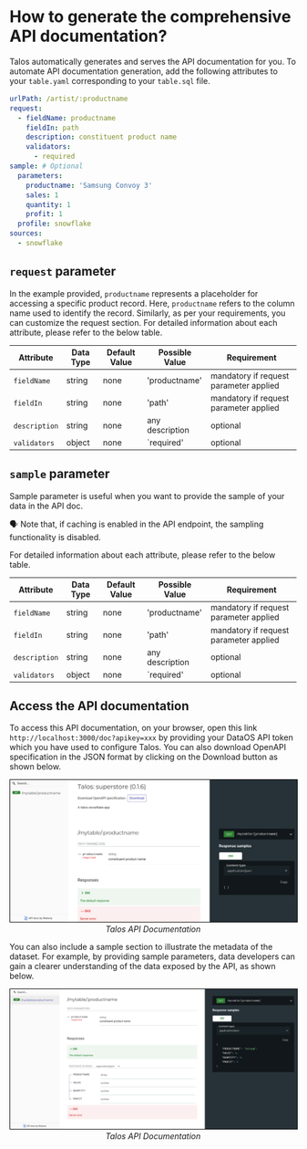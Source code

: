 # How to generate the comprehensive API documentation?

Talos automatically generates and serves the API documentation for you. To automate API documentation generation, add the following attributes to your `table.yaml` corresponding to your `table.sql` file.

```yaml
urlPath: /artist/:productname
request:
  - fieldName: productname
    fieldIn: path
    description: constituent product name
    validators:
      - required 
sample: # Optional 
  parameters:
    productname: 'Samsung Convoy 3'
    sales: 1
    quantity: 1
    profit: 1
  profile: snowflake
sources:
  - snowflake       
```

## **`request` parameter**
In the example provided, `productname` represents a placeholder for accessing a specific product record. Here, `productname` refers to the column name used to identify the record. Similarly, as per your requirements, you can customize the request section.
For detailed information about each attribute, please refer to the below table.

| Attribute      | Data Type | Default Value | Possible Value      | Requirement |
|----------------|-----------|---------------|---------------------|-------------|
| `fieldName`    | string    | none          | 'productname'       | mandatory if request parameter applied     |
| `fieldIn    `  | string    | none          | 'path'              | mandatory if request parameter applied     |
| `description`  | string    | none          |  any description    | optional     |
| `validators`   | object    | none          | `required'          | optional     |



## **`sample` parameter**
Sample parameter is useful when you want to provide the sample of your data in the API doc.

<aside class=callout>
🗣 Note that, if caching is enabled in the API endpoint, the sampling functionality is disabled.
</aside>

For detailed information about each attribute, please refer to the below table.

| Attribute      | Data Type | Default Value | Possible Value      | Requirement |
|----------------|-----------|---------------|---------------------|-------------|
| `fieldName`    | string    | none          | 'productname'       | mandatory if request parameter applied     |
| `fieldIn    `  | string    | none          | 'path'              | mandatory if request parameter applied     |
| `description`  | string    | none          |  any description    | optional     |
| `validators`   | object    | none          | `required'          | optional     |

## Access the API documentation

To access this API documentation, on your browser, open this link `http://localhost:3000/doc?apikey=xxx` by providing your DataOS API token which you have used to configure Talos. You can also download OpenAPI specification in the JSON format by clicking on the Download button as shown below.

<center>
  <img src="/resources/stacks/talos/img1.png" alt="Talos" style="width:50rem; border: 1px solid black;" />
  <figcaption><i>Talos API Documentation</i></figcaption>
</center>

You can also include a sample section to illustrate the metadata of the dataset. For example, by providing sample parameters, data developers can gain a clearer understanding of the data exposed by the API, as shown below.

<center>
  <img src="/resources/stacks/talos/img2.png" alt="Talos" style="width:50rem; border: 1px solid black;" />
  <figcaption><i>Talos API Documentation</i></figcaption>
</center>

